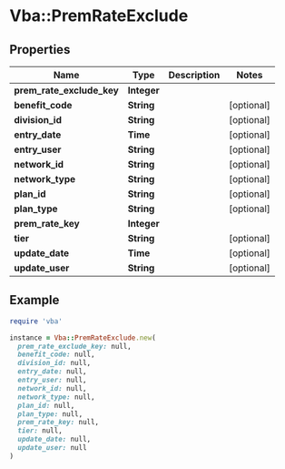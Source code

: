 # Vba::PremRateExclude

## Properties

| Name | Type | Description | Notes |
| ---- | ---- | ----------- | ----- |
| **prem_rate_exclude_key** | **Integer** |  |  |
| **benefit_code** | **String** |  | [optional] |
| **division_id** | **String** |  | [optional] |
| **entry_date** | **Time** |  | [optional] |
| **entry_user** | **String** |  | [optional] |
| **network_id** | **String** |  | [optional] |
| **network_type** | **String** |  | [optional] |
| **plan_id** | **String** |  | [optional] |
| **plan_type** | **String** |  | [optional] |
| **prem_rate_key** | **Integer** |  |  |
| **tier** | **String** |  | [optional] |
| **update_date** | **Time** |  | [optional] |
| **update_user** | **String** |  | [optional] |

## Example

```ruby
require 'vba'

instance = Vba::PremRateExclude.new(
  prem_rate_exclude_key: null,
  benefit_code: null,
  division_id: null,
  entry_date: null,
  entry_user: null,
  network_id: null,
  network_type: null,
  plan_id: null,
  plan_type: null,
  prem_rate_key: null,
  tier: null,
  update_date: null,
  update_user: null
)
```

